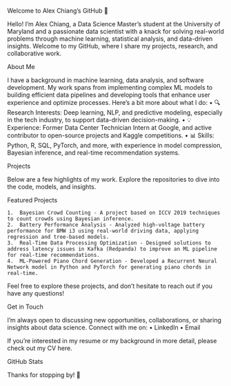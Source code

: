 Welcome to Alex Chiang’s GitHub 👋

Hello! I’m Alex Chiang, a Data Science Master’s student at the University of Maryland and a passionate data scientist with a knack for solving real-world problems through machine learning, statistical analysis, and data-driven insights. Welcome to my GitHub, where I share my projects, research, and collaborative work.

About Me

I have a background in machine learning, data analysis, and software development. My work spans from implementing complex ML models to building efficient data pipelines and developing tools that enhance user experience and optimize processes. Here’s a bit more about what I do:
	•	🔍 Research Interests: Deep learning, NLP, and predictive modeling, especially in the tech industry, to support data-driven decision-making.
	•	💡 Experience: Former Data Center Technician Intern at Google, and active contributor to open-source projects and Kaggle competitions.
	•	📊 Skills: Python, R, SQL, PyTorch, and more, with experience in model compression, Bayesian inference, and real-time recommendation systems.

Projects

Below are a few highlights of my work. Explore the repositories to dive into the code, models, and insights.

Featured Projects

	1.	Bayesian Crowd Counting - A project based on ICCV 2019 techniques to count crowds using Bayesian inference.
	2.	Battery Performance Analysis - Analyzed high-voltage battery performance for BMW i3 using real-world driving data, applying regression and tree-based models.
	3.	Real-Time Data Processing Optimization - Designed solutions to address latency issues in Kafka (Redpanda) to improve an ML pipeline for real-time recommendations.
	4.	ML-Powered Piano Chord Generation - Developed a Recurrent Neural Network model in Python and PyTorch for generating piano chords in real-time.

Feel free to explore these projects, and don’t hesitate to reach out if you have any questions!

Get in Touch

I’m always open to discussing new opportunities, collaborations, or sharing insights about data science. Connect with me on:
	•	LinkedIn
	•	Email

If you’re interested in my resume or my background in more detail, please check out my CV here.

GitHub Stats

Thanks for stopping by! 🌟

<!---
beas28la/beas28la is a ✨ special ✨ repository because its `README.md` (this file) appears on your GitHub profile.
You can click the Preview link to take a look at your changes.
--->
